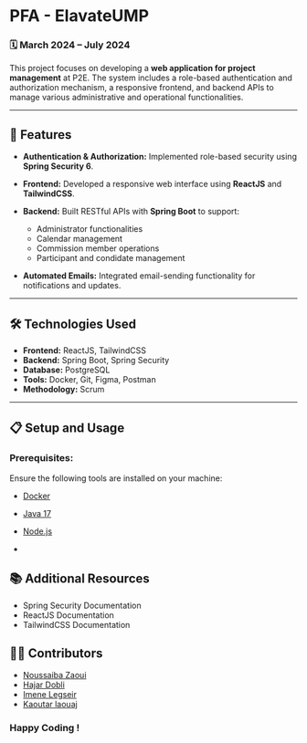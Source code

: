 # PFA - ElavateUMP  

### 🗓️ **March 2024 – July 2024**  

This project focuses on developing a **web application for project management** at P2E. The system includes a role-based authentication and authorization mechanism, a responsive frontend, and backend APIs to manage various administrative and operational functionalities.  

---

## 🚀 **Features**  

- **Authentication & Authorization:** Implemented role-based security using **Spring Security 6**.  
- **Frontend:** Developed a responsive web interface using **ReactJS** and **TailwindCSS**.  
- **Backend:** Built RESTful APIs with **Spring Boot** to support:  
  - Administrator functionalities  
  - Calendar management  
  - Commission member operations
  - Participant and condidate management  
  
- **Automated Emails:** Integrated email-sending functionality for notifications and updates.  

---

## 🛠️ **Technologies Used**  

- **Frontend:** ReactJS, TailwindCSS  
- **Backend:** Spring Boot, Spring Security  
- **Database:** PostgreSQL  
- **Tools:** Docker, Git, Figma, Postman  
- **Methodology:** Scrum  

---

## 📋 **Setup and Usage**  

### Prerequisites:  
Ensure the following tools are installed on your machine:  
- [Docker](https://www.docker.com/)  
- [Java 17](https://openjdk.org/projects/jdk/17/)  
- [Node.js](https://nodejs.org/)

- 
  
##  **📚 Additional Resources** 
- Spring Security Documentation
- ReactJS Documentation
- TailwindCSS Documentation

##  **👩‍💻 Contributors** 
- [Noussaiba Zaoui](https://github.com/noussaiba)
- [Hajar Dobli](https://github.com/HajarDobli)    
- [Imene Legseir](https://github.com/ImeneLEG)
- [Kaoutar laouaj](https://github.com/Kaoutarlaouaj)



###  **Happy Coding !**  



